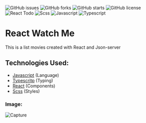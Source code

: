 ![GitHub issues](https://img.shields.io/github/issues/devbrabo/Ignite-Challenge2)
![GitHub forks](https://img.shields.io/github/forks/devbrabo/Ignite-Challenge2)
![GitHub starts](https://img.shields.io/github/stars/devbrabo/Ignite-Challenge2)
![GitHub license](https://img.shields.io/github/license/devbrabo/Ignite-Challenge2)
![React Todo](https://img.shields.io/badge/React-components-orange)
![Scss](https://img.shields.io/badge/Scss-Styles-red)
![Javascript](https://img.shields.io/badge/Javascript-Language-yellow)
![Typescript](https://img.shields.io/badge/Typescript-Typing-blue)

# React Watch Me
This is a list movies created with React and Json-server

## Technologies Used:
- [Javascript](https://developer.mozilla.org/pt-BR/docs/Web/JavaScript) (Language)
- [Typescritp](https://www.typescriptlang.org/) (Typing)
- [React](https://pt-br.reactjs.org/) (Components)
- [Scss](https://sass-lang.com/) (Styles)

### Image:
![Capture](https://user-images.githubusercontent.com/48457700/116689385-6d5a0b80-a98e-11eb-9fef-b83bcad8f5a9.PNG)

